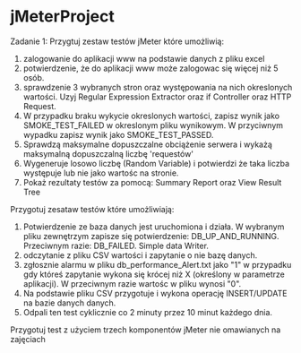 # jMeterProject

Zadanie 1:
Przygtuj zestaw testów jMeter które umożliwią:
1) zalogowanie do aplikacji www na podstawie danych z pliku excel
2) potwierdzenie, że do aplikacji www może zalogowac się więcej niż 5 osób.
3) sprawdzenie 3 wybranych stron oraz występowania na nich okreslonych wartości. Uzyj Regular Expression Extractor oraz if Controller oraz HTTP Request.
4) W przypadku braku wykycie okreslonych wartości, zapisz wynik jako SMOKE_TEST_FAILED w okreslonym pliku wynikowym. W przyciwnym wypadku zapisz wynik jako SMOKE_TEST_PASSED.
5) Sprawdzą maksymalne dopuszczalne obciążenie serwera i wykażą maksymalną dopuszczalną liczbę 'requestów'
6) Wygeneruje losowo liczbę (Random Variable) i potwierdzi że taka liczba występuje lub nie jako wartośc na stronie.
7) Pokaż rezultaty testów za pomocą: Summary Report oraz View Result Tree

Przygotuj zesataw testów które umożliwiają:
1) Potwierdzenie ze baza danych jest uruchomiona i działa. W wybranym pliku zewnętrzym zapisze się potwierdzenie: DB_UP_AND_RUNNING. Przeciwnym razie: DB_FAILED. Simple data Writer.
2) odczytanie z pliku CSV wartości i zapytanie o nie bazę danych.
3) zgłosznie alarmu w pliku db_performance_Alert.txt jako "1" w przypadku gdy któreś zapytanie wykona się krócej niż X (określony w parametrze aplikacji). W przeciwnym razie wartośc w pliku wynosi "0".
4) Na podstawie pliku CSV przygotuje i wykona operację INSERT/UPDATE na bazie danych danych.
5) Odpali ten test cyklicznie co 2 minuty przez 10 minut każdego dnia.

Przygotuj test z użyciem trzech komponentów jMeter nie omawianych na zajęciach
